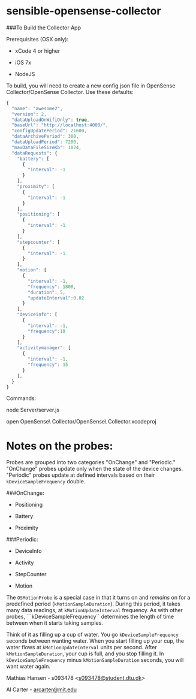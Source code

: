 sensible-opensense-collector
============================

###To Build the Collector App

Prerequisites (OSX only):

  * xCode 4 or higher

  * iOS 7x

  * NodeJS

To build, you will need to create a new config.json file in OpenSense Collector/OpenSense Collector. Use these defaults:

```javascript
{
  "name": "awesome2",
  "version": 2,
  "dataUploadOnWifiOnly": true,
  "baseUrl": "http://localhost:4000/",
  "configUpdatePeriod": 21600,
  "dataArchivePeriod": 300,
  "dataUploadPeriod": 7200,
  "maxDataFileSizeKb": 1024,
  "dataRequests": {
    "battery": [
      {
        "interval": -1
      }
    ],
    "proximity": [
      {
        "interval": -1
      }
    ],
    "positioning": [
      {
        "interval": -1
      }
    ],
    "stepcounter": [
      {
        "interval": -1
      }
    ],
    "motion": [
      {
        "interval": -1,
        "frequency": 1800,
        "duration": 5,
        "updateInterval":0.02
      }
    ],
    "deviceinfo": [
      {
        "interval": -1,
        "frequency":10
      }
    ],
    "activitymanager": [
      {
        "interval": -1,
        "frequency": 15
      }
    ],
  }
}
```


Commands:

  node Server/server.js

  open OpenSense\ Collector/OpenSense\ Collector.xcodeproj


Notes on the probes:
================

Probes are grouped into two categories "OnChange" and "Periodic."  "OnChange" probes update only when the state of the device changes.  "Periodic" probes update at defined intervals based on their ```kDeviceSampleFrequency``` double.

###OnChange:

  * Positioning

  * Battery

  * Proximity

###Periodic:

  * DeviceInfo

  * Activity

  * StepCounter

  * Motion

The ```OSMotionProbe``` is a special case in that it turns on and _remains_ on for a predefined period (```kMotionSampleDuration```).  During this period, it takes many data readings, at ```kMotionUpdateInterval``` frequency. As with other probes, ```kDeviceSampleFrequency`` determines the length of time between when it starts taking samples. 

Think of it as filling up a cup of water.  You go ```kDeviceSampleFrequency``` seconds between wanting water. When you start filling up your cup, the water flows at ```kMotionUpdateInterval``` units per second. After ```kMotionSampleDuration```, your cup is full, and you stop filling it. In ```kDeviceSampleFrequency``` minus ```kMotionSampleDuration``` seconds, you will want water again.

Mathias Hansen - s093478 &lt;s093478@student.dtu.dk>

Al Carter - arcarter@mit.edu